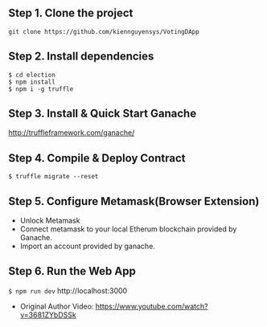 

## Step 1. Clone the project
`git clone https://github.com/kiennguyensys/VotingDApp`

## Step 2. Install dependencies
```
$ cd election
$ npm install
$ npm i -g truffle
```
## Step 3. Install & Quick Start Ganache
http://truffleframework.com/ganache/


## Step 4. Compile & Deploy Contract
`$ truffle migrate --reset`

## Step 5. Configure Metamask(Browser Extension)
- Unlock Metamask
- Connect metamask to your local Etherum blockchain provided by Ganache.
- Import an account provided by ganache.

## Step 6. Run the Web App
`$ npm run dev`
http://localhost:3000

- Original Author Video: https://www.youtube.com/watch?v=3681ZYbDSSk
